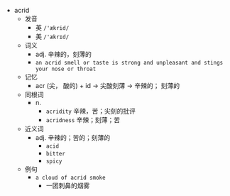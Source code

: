 - acrid
  - 发音
    - 英 `/'ækrid/`
    - 美 `/'ækrɪd/`
  - 词义
    - adj. 辛辣的，刻薄的
    - `an acrid smell or taste is strong and unpleasant and stings your nose or throat`
  - 记忆
    - acr (尖， 酸的) + id → 尖酸刻薄 → 辛辣的； 刻薄的
  - 同根词
    - n.
      - `acridity` 辛辣，苦；尖刻的批评
      - `acridness` 辛辣；刻薄；苦
  - 近义词
    - adj. 辛辣的；苦的；刻薄的
      - `acid`
      - `bitter`
      - `spicy`
  - 例句
    - `a cloud of acrid smoke`
      - 一团刺鼻的烟雾

